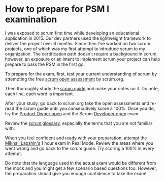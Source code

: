 # How to prepare for PSM I examination
I was exposed to scrum first time while developing an educational application in 2015. Our dev partners used the lightweight framework to deliver the project over 6 months. Since then I've worked on two scrum projects, one of which was my first attempt to introduce scrum to my organization.
The certification path doesn't require a background in scrum, however, an exposure or an intent to implement scrum your project can help prepare to pass the PSM in the first go.

To prepare for the exam, first, test your current understanding of scrum by attempting the free [scrum open assessment](https://www.scrum.org/open-assessments/scrum-open) by scrum.org. 

Then thoroughly study the [scrum guide](https://scrumguides.org/docs/scrumguide/v2020/2020-Scrum-Guide-US.pdf#zoom=100) and make your notes on it. Do note, each line, each word is important. 

After your study, go back to scrum.org take the open assessments and re-read the scrum guide until you consecutively score a 100%. Once you do, try the [Product Owner open](https://www.scrum.org/open-assessments/product-owner-open) and the Scrum [Developer open](https://www.scrum.org/open-assessments/scrum-developer-open) exam. 

Review the [scrum glossary](https://www.scrum.org/resources/scrum-glossary), especially the terms that you are not familiar with.  

When you feel confident and ready with your preparation, attempt the [Mikhail Lapshin's](https://mlapshin.com/index.php/scrum-quizzes/) 1 hour exam in Real Mode. Review the areas where you went wrong and go back to the scrum guide. Try scoring a 100% in every attempt.

Do note that the language used in the actual exam would be different from the mock and you might get a few scenario based questions too. However, the preparation should give you enough confidence to take the exam!



